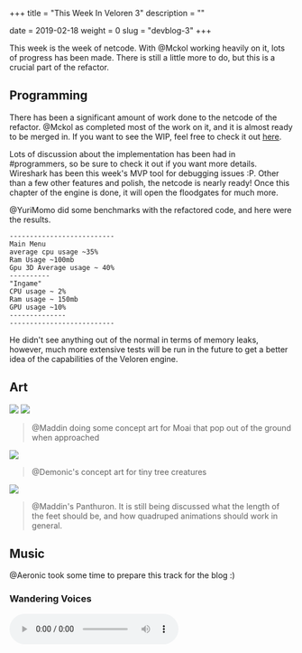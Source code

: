 +++
title = "This Week In Veloren 3"
description = ""

date = 2019-02-18
weight = 0
slug = "devblog-3"
+++

This week is the week of netcode. With @Mckol working heavily on it, lots of progress has been made. There is still a little more to do, but this is a crucial part of the refactor.

## Programming
There has been a significant amount of work done to the netcode of the refactor. @Mckol as completed most of the work on it, and it is almost ready to be merged in. If you want to see the WIP, feel free to check it out [here](https://gitlab.com/veloren/fresh/merge_requests/6).

Lots of discussion about the implementation has been had in #programmers, so be sure to check it out if you want more details. Wireshark has been this week's MVP tool for debugging issues :P. Other than a few other features and polish, the netcode is nearly ready! Once this chapter of the engine is done, it will open the floodgates for much more.

@YuriMomo did some benchmarks with the refactored code, and here were the results.

```
--------------------------
Main Menu
average cpu usage ~35%
Ram Usage ~100mb
Gpu 3D Average usage ~ 40%
----------
"Ingame"
CPU usage ~ 2%
Ram usage ~ 150mb
GPU usage ~10%
--------------
--------------------------
```

He didn't see anything out of the normal in terms of memory leaks, however, much more extensive tests will be run in the future to get a better idea of the capabilities of the Veloren engine.

## Art

<img src="https://cdn.discordapp.com/attachments/449660795857403905/545285444322197505/Moai_deactivated.png"/>

<img src="https://cdn.discordapp.com/attachments/449660795857403905/545289326515453955/Moai_activated.png"/>

> @Maddin doing some concept art for Moai that pop out of the ground when approached

<img src="https://cdn.discordapp.com/attachments/449660795857403905/542935073054392330/unknown.png"/>

> @Demonic's concept art for tiny tree creatures

<img src="https://cdn.discordapp.com/attachments/449660795857403905/546340316257583104/Smaragd_Hippo2.png"/>

> @Maddin's Panthuron. It is still being discussed what the length of the feet should be, and how quadruped animations should work in general.

## Music

@Aeronic took some time to prepare this track for the blog :)

### Wandering Voices
<audio controls>
  <source src="https://cdn.discordapp.com/attachments/542711080544370689/546870018571370496/wandering_voices.ogg" type="audio/ogg">
Your browser does not support the audio element.
</audio>